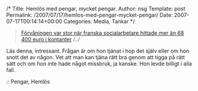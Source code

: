 /*
 Title: Hemlös med pengar, mycket pengar.
 Author: nsg
 Template: post
 Permalink: /2007/07/17/hemlos-med-pengar-mycket-pengar/
 Date: 2007-07-17T00:14:14+00:00
 Categories: Media, Tankar
*/
> [Förvåningen var stor när franska socialarbetare hittade mer än 68 400 euro i kontanter][1] /../

Läs denna, intressant. Frågan är om hon tjänat i hop det själv eller om hon snott det av någon. Vet att man kan tjäna rätt bra genom att tigga på rätt sätt och om hon inte hade något missbruk, ja kanske. Hon levde billigt i alla fall.

:: Pengar, Hemlös

<small></small>

 [1]: http://www.e24.se/dynamiskt/Utrikes/did_16240168.asp
